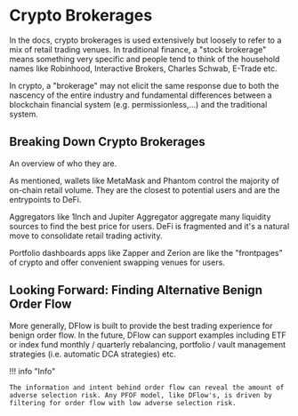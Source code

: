 # Crypto Brokerages

In the docs, crypto brokerages is used extensively but loosely to refer to a mix of retail trading venues. In traditional finance, a "stock brokerage" means something very specific and people tend to think of the household names like Robinhood, Interactive Brokers, Charles Schwab, E-Trade etc.

In crypto, a "brokerage" may not elicit the same response due to both the nascency of the entire industry and fundamental differences between a blockchain financial system (e.g. permissionless,...) and the traditional system.

## Breaking Down Crypto Brokerages

An overview of who they are.

As mentioned, wallets like MetaMask and Phantom control the majority of on-chain retail volume. They are the closest to potential users and are the entrypoints to DeFi.

Aggregators like 1Inch and Jupiter Aggregator aggregate many liquidity sources to find the best price for users. DeFi is fragmented and it's a natural move to consolidate retail trading activity.

Portfolio dashboards apps like Zapper and Zerion are like the "frontpages" of crypto and offer convenient swapping venues for users.

## Looking Forward: Finding Alternative Benign Order Flow

More generally, DFlow is built to provide the best trading experience for benign order flow. In the future, DFlow can support examples including ETF or index fund monthly / quarterly rebalancing, portfolio / vault management strategies (i.e. automatic DCA strategies) etc.

!!! info "Info"

    The information and intent behind order flow can reveal the amount of adverse selection risk. Any PFOF model, like DFlow's, is driven by filtering for order flow with low adverse selection risk.
